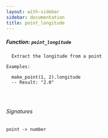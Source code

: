 ```yaml
---
layout: with-sidebar
sidebar: documentation
title: point_longitude
---
```


##### Function: `point_longitude`
```
  Extract the longitude from a point

Examples:

  make_point(1, 2).longitude
  -- Result: "2.0"




```

###### Signatures
    point -> number

